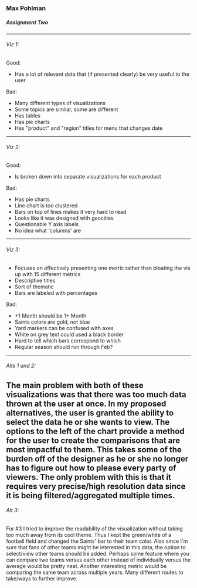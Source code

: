 ### Max Pohlman
##### Assignment Two

---
###### Viz 1:

Good:
- Has a lot of relevant data that (if presented clearly) be very useful to the
user


Bad:
- Many different types of visualizations
- Some topics are similar, some are different
- Has tables
- Has pie charts
- Has "product" and "region" titles for menu that changes date

---
###### Viz 2:

Good:
- Is broken down into separate visualizations for each product

Bad:
- Has pie charts
- Line chart is too clustered
- Bars on top of lines makes it very hard to read
- Looks like it was designed with geocities
- Questionable Y axis labels
- No idea what 'columns' are
---
###### Viz 3:

- Focuses on effectively presenting one metric rather than bloating the vis up
with 15 different metrics
- Descriptive titles
- Sort of thematic
- Bars are labeled with percentages


Bad:
- +1 Month should be 1+ Month
- Saints colors are gold, not blue
- Yard markers can be confused with axes
- White on grey text could used a black border
- Hard to tell which bars correspond to which
- Regular season should run through Feb?

---
###### Alts 1 and 2:

The main problem with both of these visualizations was that there was too much
data thrown at the user at once. In my proposed alternatives, the user is granted
the ability to select the data he or she wants to view. The options to the left
of the chart provide a method for the user to create the comparisons that are
most impactful to them. This takes some of the burden off of the designer as
he or she no longer has to figure out how to please every party of viewers. The
only problem with this is that it requires very precise/high resolution data since it is being
filtered/aggregated multiple times.
---
###### Alt 3:
For #3 I tried to improve the readability of the visualization without taking
too much away from its cool theme. Thus I kept the green/white of a football field
and changed the Saints' bar to their team color. Also since I'm sure that fans
of other teams might be interested in this data, the option to select/view other
teams should be added. Perhaps some feature where you can compare two teams versus
each other instead of individually versus the average would be pretty neat. Another
interesting metric would be comparing the same team across multiple years. Many
different routes to take/ways to further improve.
